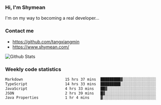### Hi, I'm Shymean

I'm on my way to becoming a real developer...

### Contact me

- <https://github.com/tangxiangmin>
- <https://www.shymean.com/>

![Github Stats](https://github-readme-stats.vercel.app/api?username=tangxiangmin&show_icons=true&theme=dark)


###  Weekly code statistics

<!--START_SECTION:waka-->

```txt
Markdown                   15 hrs 37 mins  █████████▓░░░░░░░░░░░░░░░   38.16 %
TypeScript                 14 hrs 33 mins  █████████░░░░░░░░░░░░░░░░   35.56 %
JavaScript                 4 hrs 33 mins   ██▓░░░░░░░░░░░░░░░░░░░░░░   11.13 %
JSON                       2 hrs 39 mins   █▓░░░░░░░░░░░░░░░░░░░░░░░   06.49 %
Java Properties            1 hr 4 mins     ▓░░░░░░░░░░░░░░░░░░░░░░░░   02.61 %
```

<!--END_SECTION:waka-->
